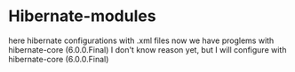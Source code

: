 # Hibernate-modules

here hibernate configurations with .xml files
now we have proglems with hibernate-core (6.0.0.Final) I don't know reason yet,
but I will configure with hibernate-core (6.0.0.Final)